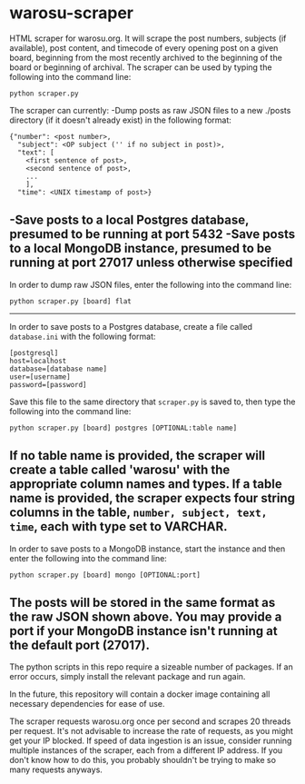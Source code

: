 # warosu-scraper
HTML scraper for warosu.org. It will scrape the post numbers, subjects (if available), post content, and timecode of every opening post on a given board, beginning from the most recently archived to the beginning of the board or beginning of archival.
The scraper can be used by typing the following into the command line:
```
python scraper.py
```

The scraper can currently:
-Dump posts as raw JSON files to a new ./posts directory (if it doesn't already exist) in the following format:
```
{"number": <post number>,
  "subject": <OP subject ('' if no subject in post)>,
  "text": [
    <first sentence of post>,
    <second sentence of post>,
    ...
    ],
  "time": <UNIX timestamp of post>}
```
-Save posts to a local Postgres database, presumed to be running at port 5432
-Save posts to a local MongoDB instance, presumed to be running at port 27017 unless otherwise specified
---

In order to dump raw JSON files, enter the following into the command line:
```
python scraper.py [board] flat
```
---

In order to save posts to a Postgres database, create a file called `database.ini` with the following format:
```
[postgresql]
host=localhost
database=[database name]
user=[username]
password=[password]
```

Save this file to the same directory that `scraper.py` is saved to, then type the following into the command line:
```
python scraper.py [board] postgres [OPTIONAL:table name]
```

If no table name is provided, the scraper will create a table called 'warosu' with the appropriate column names and types.
If a table name is provided, the scraper expects four string columns in the table, `number, subject, text, time`, each with type set to VARCHAR.
---
In order to save posts to a MongoDB instance, start the instance and then enter the following into the command line:
```
python scraper.py [board] mongo [OPTIONAL:port]
```
The posts will be stored in the same format as the raw JSON shown above. You may provide a port if your MongoDB instance isn't running at the default port (27017).
---
The python scripts in this repo require a sizeable number of packages. If an error occurs, simply install the relevant package and run again.
  
In the future, this repository will contain a docker image containing all necessary dependencies for ease of use.
 
The scraper requests warosu.org once per second and scrapes 20 threads per request. It's not advisable to increase the rate of requests, as you might get your IP blocked.
If speed of data ingestion is an issue, consider running multiple instances of the scraper, each from a different IP address. If you don't know how to do this, you probably shouldn't be trying to make so many requests anyways.
